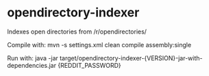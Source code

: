 # opendirectory-indexer
Indexes open directories from /r/opendirectories/

Compile with: mvn -s settings.xml clean compile assembly:single

Run with: java -jar target/opendirectory-indexer-{VERSION}-jar-with-dependencies.jar {REDDIT_PASSWORD}